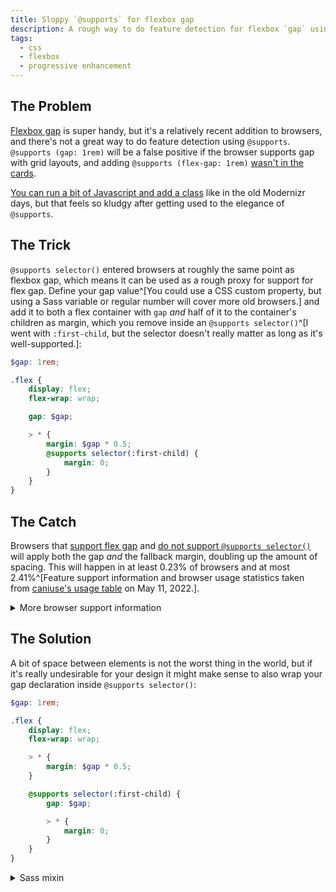 ```yaml
---
title: Sloppy `@supports` for flexbox gap
description: A rough way to do feature detection for flexbox `gap` using only CSS.
tags:
  - css
  - flexbox
  - progressive enhancement
---
```


## The Problem

[Flexbox gap](https://css-tricks.com/snippets/css/a-guide-to-flexbox/#aa-gap-row-gap-column-gap) is super handy, but it's a relatively recent addition to browsers, and there's not a great way to do feature detection using `@supports`. `@supports (gap: 1rem)` will be a false positive if the browser supports gap with grid layouts, and adding `@supports (flex-gap: 1rem)` [wasn't in the cards](https://github.com/w3c/csswg-drafts/issues/3559#issuecomment-557711824).

[You can run a bit of Javascript and add a class](https://ishadeed.com/article/flexbox-gap/) like in the old Modernizr days, but that feels so kludgy after getting used to the elegance of `@supports`.

## The Trick

`@supports selector()` entered browsers at roughly the same point as flexbox gap, which means it can be used as a rough proxy for support for flex gap. Define your gap value^[You could use a CSS custom property, but using a Sass variable or regular number will cover more old browsers.] and add it to both a flex container with `gap` _and_ half of it to the container's children as margin, which you remove inside an `@supports selector()`^[I went with `:first-child`, but the selector doesn't really matter as long as it's well-supported.]:

```scss
$gap: 1rem;

.flex {
	display: flex;
	flex-wrap: wrap;

	gap: $gap;

	> * {
		margin: $gap * 0.5;
		@supports selector(:first-child) {
			margin: 0;
		}
	}
}
```

## The Catch

Browsers that [support flex gap](https://caniuse.com/flexbox-gap) and [do not support `@supports selector()`](https://caniuse.com/mdn-css_at-rules_supports_selector) will apply both the gap _and_ the fallback margin, doubling up the amount of spacing. This will happen in at least 0.23% of browsers and at most 2.41%^[Feature support information and browser usage statistics taken from [caniuse's usage table](https://caniuse.com/usage-table) on May 11, 2022.].

<details>
<summary>More browser support information</summary>

According to caniuse, it will definitely be a false negative in:

- Chrome 83 (0.13%)
- Edge 83 (0.00%, we'll call it 0.005%)
- Opera 69-72 (~0.01%)
- Samsung Internet 13 (0.09%)

Amount of definite false negatives: **0.235%**

It _might_ be a false negative in this much larger percentage of browsers, as their support for `@supports selector()` is marked as unknown:

- Opera Mini (1.08%)
- UC Browser (0.85%)
- QQ Browser (0.17%)
- Baidu Browser (0.00%, we'll call it 0.005%)
- KaiOS Browser (0.07%)

Amount of possible false negatives: **2.175%**

Largest possible amount of false negatives: **2.41%**

</details>

## The Solution

A bit of space between elements is not the worst thing in the world, but if it's really undesirable for your design it might make sense to also wrap your gap declaration inside `@supports selector()`:

```scss
$gap: 1rem;

.flex {
	display: flex;
	flex-wrap: wrap;

	> * {
		margin: $gap * 0.5;
	}

	@supports selector(:first-child) {
		gap: $gap;

		> * {
			margin: 0;
		}
	}
}
```

<details>
<summary>Sass mixin</summary>

```scss
@mixin flex-gap($gap: 1.25em) {
	$gap-half: calc(#{$gap} * 0.5);

	@if type-of($gap) == "number" {
		$gap-half: $gap * 0.5;
	} @else if type-of($gap) == "list" {
		$gap-half: ();
		@each $value in $gap {
			$value-half: calc(#{$value} * 0.5);
			@if type-of($value) == "number" {
				$value-half: $value * 0.5;
			}
			$gap-half: append($gap-half, $value-half);
		}
	}

	> * {
		margin: $gap-half;
	}

	@supports selector(:first-child) {
		gap: $gap;

		> * {
			margin: 0;
		}
	}
}

.flex-gap-test-cases {
	@include flex-gap(1em);
	@include flex-gap(var(--gap));
	@include flex-gap(1em 0.5em);
	@include flex-gap(var(--gap-sm) 1.5em);
}
```

</details>
